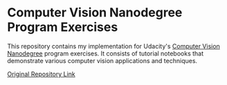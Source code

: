 # Computer Vision Nanodegree Program Exercises

This repository contains my implementation for Udacity's [Computer Vision Nanodegree](https://www.udacity.com/course/computer-vision-nanodegree--nd891) program exercises. It consists of tutorial notebooks that demonstrate various computer vision applications and techniques.

[Original Repository Link](https://github.com/udacity/CVND_Exercises)
